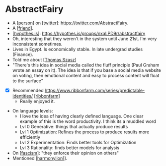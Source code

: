 # AbstractFairy

- A [[person]] on [[twitter]]: https://twitter.com/AbstractFairy.
- A [[friend]].
- [[hypothes.is]]: https://hypothes.is/groups/nxaLPD9r/abstractfairy
- Oh, interesting that they weren't in the system until June 21st. I'm very inconsistent sometimes.
- Lives in Egypt. Is economically stable. In late undergrad studies (Finance).
- Told me about [[Thomas Szasz]]
- "There's this idea in social media called the fluff principle (Paul Graham wrote an essay on it). The idea is that if you base a social media website on voting, then emotional content and easy to process content will float to the surface"
- [x] Recommended https://www.ribbonfarm.com/series/predictable-identities/ [[ribbonfarm]]
  - Really enjoyed it.
- On language levels:
  - I love the idea of having clearly defined language. One clear example of this is the word productivity. I think its a muddled word
  - Lvl 0 Generative: things that actually produce results
  - Lvl 1 Optimization: Refines the process to produce results more efficiently
  - Lvl 2 Experimentation: Finds better tools for Optimization
  - Lvl 3 Rationality: finds better models for analysis
- On [[fascism]]: "they enforce their opinion on others"
- Mentioned [[harmonylion1]].

[//begin]: # "Autogenerated link references for markdown compatibility"
[person]: person "Person"
[twitter]: twitter "Twitter"
[friend]: friend "Friend"
[hypothes.is]: hypothesis "Hypothesis"
[Thomas Szasz]: thomas-szasz "Thomas Szasz"
[ribbonfarm]: ribbonfarm "Ribbonfarm"
[fascism]: fascism "Fascism"
[harmonylion1]: harmonylion1 "Harmonylion1"
[//end]: # "Autogenerated link references"
